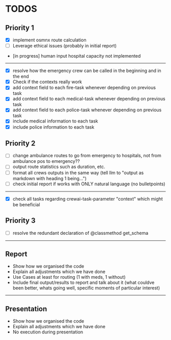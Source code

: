 # TODOS

## Priority 1

- [x] implement osmnx route calculation
- [ ] Leverage ethical issues (probably in initial report)
- [in progress] human input hospital capacity not implemented

---

- [x] resolve how the emergency crew can be called in the beginning and in the end
- [x] Check if the contexts really work
- [x] add context field to each fire-task whenever depending on previous task
- [x] add context field to each medical-task whenever depending on previous task
- [x] add context field to each police-task whenever depending on previous task
- [x] include medical information to each task
- [x] include police information to each task

## Priority 2

- [ ] change ambulance routes to go from emergency to hospitals, not from ambulance pos to emergency??
- [ ] output route statistics such as duration, etc.
- [ ] format all crews outputs in the same way (tell llm to "output as markdown with heading 1 being…")
- [ ] check initial report if works with ONLY natural language (no bulletpoints)

---

- [x] check all tasks regarding crewai-task-parameter "context" which might be beneficial

## Priority 3

- [ ] resolve the redundant declaration of @classmethod get_schema

---

## Report

- Show how we organised the code
- Explain all adjustments which we have done
- Use Cases at least for routing (1 with meds, 1 without)
- Include final output/results to report and talk about it (what couldve been better, whats going well, specific moments of particular interest)

---

## Presentation

- Show how we organised the code
- Explain all adjustments which we have done
- No execution during presentation

